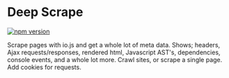 # Deep Scrape
[![npm version](https://badge.fury.io/js/deep-scrape.svg)](http://badge.fury.io/js/deep-scrape)

Scrape pages with io.js and get a whole lot of meta data. Shows; headers, Ajax requests/responses, rendered html, Javascript AST's, dependencies, console events, and a whole lot more. Crawl sites, or scrape a single page. Add cookies for requests.
